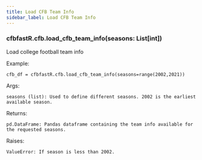 ```yaml
---
title: Load CFB Team Info
sidebar_label: Load CFB Team Info
---
```


### cfbfastR.cfb.load_cfb_team_info(seasons: List[int])
Load college football team info

Example:

    cfb_df = cfbfastR.cfb.load_cfb_team_info(seasons=range(2002,2021))


Args:

    seasons (list): Used to define different seasons. 2002 is the earliest available season.

Returns:

    pd.DataFrame: Pandas dataframe containing the team info available for the requested seasons.

Raises:

    ValueError: If season is less than 2002.
